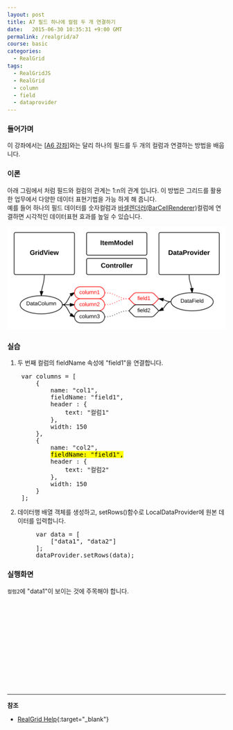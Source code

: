 ```yaml
---
layout: post
title: A7 필드 하나에 컬럼 두 개 연결하기
date:   2015-06-30 10:35:31 +9:00 GMT
permalink: /realgrid/a7
course: basic
categories: 
  - RealGrid
tags: 
  - RealGridJS
  - RealGrid
  - column
  - field
  - dataprovider
---
```


<script type="text/javascript" src="/script/dlgrids_eval.js"></script>
<script type="text/javascript" src="/script/realgridjs.js"></script>

<script>
var gridView;
var dataProvider;
    
$(document).ready( function() {

    RealGridJS.setTrace(false);
    RealGridJS.setRootContext("/script");
    
    dataProvider = new RealGridJS.LocalDataProvider();
    gridView = new RealGridJS.GridView("realgrid");
    gridView.setDataSource(dataProvider);
    
    //두 개의 필드를 가진 배열 객체를 생성합니다.
    var fields = [
        {
            fieldName: "field1"
        },
        {
            fieldName: "field2"
        }
    ];
    //DataProvider의 setFields함수로 필드를 입력합니다.
    dataProvider.setFields(fields);

    //field1필드와 연결된 컬럼을 가진 배열 객체를 생성합니다.
    var columns = [
        {
            name: "col1",
            fieldName: "field1",
            header : {
                text: "컬럼1"
            },
            width: 150
        },
        {
            name: "col2",
            fieldName: "field1",
            header : {
                text: "컬럼2"
            },
            width: 150
        }
    ];
    //컬럼을 GridView에 입력 합니다.
    gridView.setColumns(columns);

    var data = [
        ["data1", "data2"]
    ];

    dataProvider.setRows(data);

});
</script>

### 들어가며

이 강좌에서는 \[[A6 강좌](/realgrid/a6)\]와는 달리 하나의 필드를 두 개의 컬럼과 연결하는 방법을 배웁니다.

### 이론

아래 그림에서 처럼 필드와 컬럼의 관계는 1:n의 관계 입니다. 이 방법은 그리드를 활용한 업무에서 다양한 데이터 표현기법을 가능 하게 해 줍니다.   
예를 들어 하나의 필드 데이터를 숫자컬럼과 [바셀렌더러(BarCellRenderer)](http://help.realgrid.com/api/types/BarCellRenderer/)컬럼에 연결하면 시각적인 데이터표현 효과를 높일 수 있습니다.

![](/images/blog/20150630-realgrid-a7.png)

### 실습

1. 두 번째 컬럼의 fieldName 속성에 "field1"을 연결합니다.
    
    <pre class="prettyprint">
    var columns = [
        {
            name: "col1",
            fieldName: "field1",
            header : {
                text: "컬럼1"
            },
            width: 150
        },
        {
            name: "col2",
            <mark>fieldName: "field1",</mark>
            header : {
                text: "컬럼2"
            },
            width: 150
        }
    ];</pre>
2. 데이터행 배열 객체를 생성하고, setRows()함수로 LocalDataProvider에 원본 데이터를 입력합니다.
    
    <pre class="prettyprint">
        var data = [
            ["data1", "data2"]
        ];
        dataProvider.setRows(data);</pre>

### 실행화면

`컬럼2`에 "data1"이 보이는 것에 주목해야 합니다.

<div id="realgrid" style="width: 100%; height: 200px;"></div>
<p></p>


---
**참조**

* [RealGrid Help](http://help.realgrid.com){:target="_blank"}